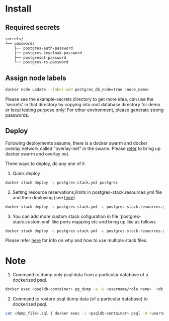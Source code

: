 # Install

## Required secrets

```sh
secrets/
└── passwords
    ├── postgres-auth-password
    ├── postgres-keycloak-password
    ├── postgresql-password
    └── postgres-rs-password
```
## Assign node labels

```sh
docker node update --label-add postgres_db_node=true <node_name>
```
Please see the example-secrets directory to get more idea, can use the 'secrets' in that directory by copying into root database directory for demo or local testing purpose only! For other environment, please generate strong passwords.

## Deploy
Following deployments assume, there is a docker swarm and  docker overlay network called "overlay-net"  in the swarm. Please [refer](../../../docs/swarm-setup.md) to bring up docker swarm and overlay net.

Three ways to deploy, do any one of it
1. Quick deploy 
```sh
docker stack deploy -c postgres-stack.yml postgres
```

2. Setting resource reservations,limits in postgres-stack.resources.yml file and then deploying (see [here](example-postgres-stack.resources.yml)).

```sh
docker stack deploy -c postgres-stack.yml -c postgres-stack.resources.yml postgres
```
3. You can add more custom stack cofiguration in file 'postgres-stack.custom.yml' like ports mapping etc and bring up like as follows
```sh
docker stack deploy -c postgres-stack.yml -c postgres-stack.resources.yml -c postgres-stack.custom.yml
```
Please refer [here](https://docs.docker.com/compose/extends/#multiple-compose-files) for info on why and how to use multiple stack files.

# Note
1. Command to dump only psql data from a particular database of a dockerized psql.
```sh
docker exec <psqldb-container> pg_dump -a -U <username/role name>  <db_name> > <dump-file>.sql
```
2. Command to restore psql dump data (of a particular database) to dockerized  psql.

```sh
cat <dump_file>.sql | docker exec -i <psqldb-container> psql -U <username/role> -d <dbname>
```

